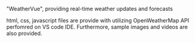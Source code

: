 "WeatherVue", providing real-time weather updates and forecasts

html, css, javascript files are provide with utilizing OpenWeatherMap API perfomred on VS code IDE. Furthermore, sample images and videos are also provided. 
